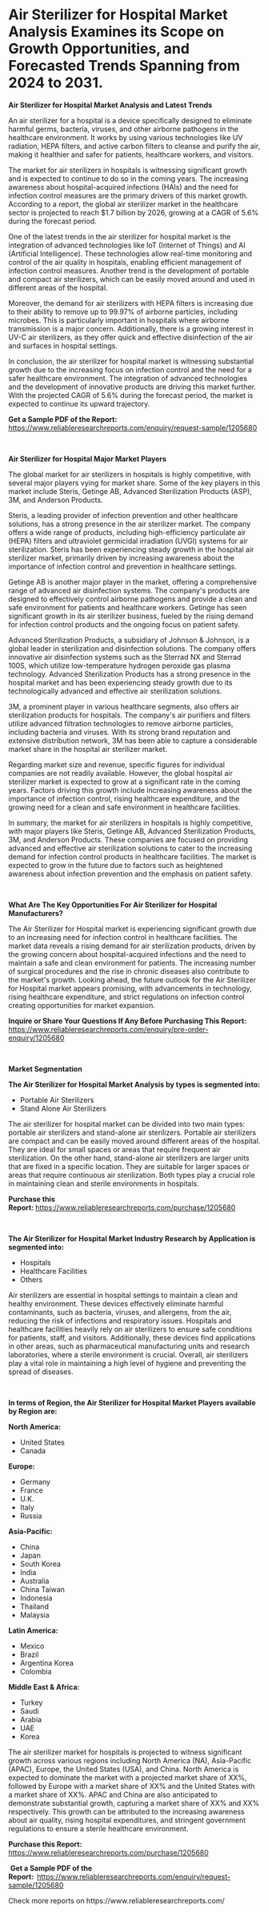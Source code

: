 <p><h1>Air Sterilizer for Hospital Market Analysis Examines its Scope on Growth Opportunities, and Forecasted Trends Spanning from 2024 to 2031.</h1></p><p><strong>Air Sterilizer for Hospital Market Analysis and Latest Trends</strong></p>
<p><p>An air sterilizer for a hospital is a device specifically designed to eliminate harmful germs, bacteria, viruses, and other airborne pathogens in the healthcare environment. It works by using various technologies like UV radiation, HEPA filters, and active carbon filters to cleanse and purify the air, making it healthier and safer for patients, healthcare workers, and visitors.</p><p>The market for air sterilizers in hospitals is witnessing significant growth and is expected to continue to do so in the coming years. The increasing awareness about hospital-acquired infections (HAIs) and the need for infection control measures are the primary drivers of this market growth. According to a report, the global air sterilizer market in the healthcare sector is projected to reach $1.7 billion by 2026, growing at a CAGR of 5.6% during the forecast period.</p><p>One of the latest trends in the air sterilizer for hospital market is the integration of advanced technologies like IoT (Internet of Things) and AI (Artificial Intelligence). These technologies allow real-time monitoring and control of the air quality in hospitals, enabling efficient management of infection control measures. Another trend is the development of portable and compact air sterilizers, which can be easily moved around and used in different areas of the hospital.</p><p>Moreover, the demand for air sterilizers with HEPA filters is increasing due to their ability to remove up to 99.97% of airborne particles, including microbes. This is particularly important in hospitals where airborne transmission is a major concern. Additionally, there is a growing interest in UV-C air sterilizers, as they offer quick and effective disinfection of the air and surfaces in hospital settings.</p><p>In conclusion, the air sterilizer for hospital market is witnessing substantial growth due to the increasing focus on infection control and the need for a safer healthcare environment. The integration of advanced technologies and the development of innovative products are driving this market further. With the projected CAGR of 5.6% during the forecast period, the market is expected to continue its upward trajectory.</p></p>
<p><strong>Get a Sample PDF of the Report:&nbsp;</strong> <a href="https://www.reliableresearchreports.com/enquiry/request-sample/1205680">https://www.reliableresearchreports.com/enquiry/request-sample/1205680</a></p>
<p>&nbsp;</p>
<p><strong>Air Sterilizer for Hospital Major Market Players</strong></p>
<p><p>The global market for air sterilizers in hospitals is highly competitive, with several major players vying for market share. Some of the key players in this market include Steris, Getinge AB, Advanced Sterilization Products (ASP), 3M, and Anderson Products.</p><p>Steris, a leading provider of infection prevention and other healthcare solutions, has a strong presence in the air sterilizer market. The company offers a wide range of products, including high-efficiency particulate air (HEPA) filters and ultraviolet germicidal irradiation (UVGI) systems for air sterilization. Steris has been experiencing steady growth in the hospital air sterilizer market, primarily driven by increasing awareness about the importance of infection control and prevention in healthcare settings.</p><p>Getinge AB is another major player in the market, offering a comprehensive range of advanced air disinfection systems. The company's products are designed to effectively control airborne pathogens and provide a clean and safe environment for patients and healthcare workers. Getinge has seen significant growth in its air sterilizer business, fueled by the rising demand for infection control products and the ongoing focus on patient safety.</p><p>Advanced Sterilization Products, a subsidiary of Johnson & Johnson, is a global leader in sterilization and disinfection solutions. The company offers innovative air disinfection systems such as the Sterrad NX and Sterrad 100S, which utilize low-temperature hydrogen peroxide gas plasma technology. Advanced Sterilization Products has a strong presence in the hospital market and has been experiencing steady growth due to its technologically advanced and effective air sterilization solutions.</p><p>3M, a prominent player in various healthcare segments, also offers air sterilization products for hospitals. The company's air purifiers and filters utilize advanced filtration technologies to remove airborne particles, including bacteria and viruses. With its strong brand reputation and extensive distribution network, 3M has been able to capture a considerable market share in the hospital air sterilizer market.</p><p>Regarding market size and revenue, specific figures for individual companies are not readily available. However, the global hospital air sterilizer market is expected to grow at a significant rate in the coming years. Factors driving this growth include increasing awareness about the importance of infection control, rising healthcare expenditure, and the growing need for a clean and safe environment in healthcare facilities.</p><p>In summary, the market for air sterilizers in hospitals is highly competitive, with major players like Steris, Getinge AB, Advanced Sterilization Products, 3M, and Anderson Products. These companies are focused on providing advanced and effective air sterilization solutions to cater to the increasing demand for infection control products in healthcare facilities. The market is expected to grow in the future due to factors such as heightened awareness about infection prevention and the emphasis on patient safety.</p></p>
<p>&nbsp;</p>
<p><strong>What Are The Key Opportunities For Air Sterilizer for Hospital Manufacturers?</strong></p>
<p><p>The Air Sterilizer for Hospital market is experiencing significant growth due to an increasing need for infection control in healthcare facilities. The market data reveals a rising demand for air sterilization products, driven by the growing concern about hospital-acquired infections and the need to maintain a safe and clean environment for patients. The increasing number of surgical procedures and the rise in chronic diseases also contribute to the market's growth. Looking ahead, the future outlook for the Air Sterilizer for Hospital market appears promising, with advancements in technology, rising healthcare expenditure, and strict regulations on infection control creating opportunities for market expansion.</p></p>
<p><strong>Inquire or Share Your Questions If Any Before Purchasing This Report:</strong> <a href="https://www.reliableresearchreports.com/enquiry/pre-order-enquiry/1205680">https://www.reliableresearchreports.com/enquiry/pre-order-enquiry/1205680</a></p>
<p>&nbsp;</p>
<p><strong>Market Segmentation</strong></p>
<p><strong>The Air Sterilizer for Hospital Market Analysis by types is segmented into:</strong></p>
<p><ul><li>Portable Air Sterilizers</li><li>Stand Alone Air Sterilizers</li></ul></p>
<p><p>The air sterilizer for hospital market can be divided into two main types: portable air sterilizers and stand-alone air sterilizers. Portable air sterilizers are compact and can be easily moved around different areas of the hospital. They are ideal for small spaces or areas that require frequent air sterilization. On the other hand, stand-alone air sterilizers are larger units that are fixed in a specific location. They are suitable for larger spaces or areas that require continuous air sterilization. Both types play a crucial role in maintaining clean and sterile environments in hospitals.</p></p>
<p><strong>Purchase this Report:&nbsp;</strong><a href="https://www.reliableresearchreports.com/purchase/1205680">https://www.reliableresearchreports.com/purchase/1205680</a></p>
<p>&nbsp;</p>
<p><strong>The Air Sterilizer for Hospital Market Industry Research by Application is segmented into:</strong></p>
<p><ul><li>Hospitals</li><li>Healthcare Facilities</li><li>Others</li></ul></p>
<p><p>Air sterilizers are essential in hospital settings to maintain a clean and healthy environment. These devices effectively eliminate harmful contaminants, such as bacteria, viruses, and allergens, from the air, reducing the risk of infections and respiratory issues. Hospitals and healthcare facilities heavily rely on air sterilizers to ensure safe conditions for patients, staff, and visitors. Additionally, these devices find applications in other areas, such as pharmaceutical manufacturing units and research laboratories, where a sterile environment is crucial. Overall, air sterilizers play a vital role in maintaining a high level of hygiene and preventing the spread of diseases.</p></p>
<p>&nbsp;</p>
<p><strong>In terms of Region, the Air Sterilizer for Hospital Market Players available by Region are:</strong></p>
<p>
    <p> <strong> North America: </strong>
        <ul>
            <li>United States</li>
            <li>Canada</li>
        </ul>
        </p> 
    <p> <strong> Europe: </strong>
        <ul>
            <li>Germany</li>
            <li>France</li>
            <li>U.K.</li>
            <li>Italy</li>
            <li>Russia</li>
        </ul>
        </p> 
    <p> <strong> Asia-Pacific: </strong>
        <ul>
            <li>China</li>
            <li>Japan</li>
            <li>South Korea</li>
            <li>India</li>
            <li>Australia</li>
            <li>China Taiwan</li>
            <li>Indonesia</li>
            <li>Thailand</li>
            <li>Malaysia</li>
        </ul>
        </p> 
    <p> <strong> Latin America: </strong>
        <ul>
            <li>Mexico</li>
            <li>Brazil</li>
            <li>Argentina Korea</li>
            <li>Colombia</li>
        </ul>
        </p> 
    <p> <strong> Middle East & Africa: </strong>
        <ul>
            <li>Turkey</li>
            <li>Saudi</li>
            <li>Arabia</li>
            <li>UAE</li>
            <li>Korea</li>
        </ul>
    </p>
    </p>
<p><p>The air sterilizer market for hospitals is projected to witness significant growth across various regions including North America (NA), Asia-Pacific (APAC), Europe, the United States (USA), and China. North America is expected to dominate the market with a projected market share of XX%, followed by Europe with a market share of XX% and the United States with a market share of XX%. APAC and China are also anticipated to demonstrate substantial growth, capturing a market share of XX% and XX% respectively. This growth can be attributed to the increasing awareness about air quality, rising hospital expenditures, and stringent government regulations to ensure a sterile healthcare environment.</p></p>
<p><strong>Purchase this Report: </strong><a href="https://www.reliableresearchreports.com/purchase/1205680">https://www.reliableresearchreports.com/purchase/1205680</a></p>
<p>&nbsp;<strong>Get a Sample PDF of the Report:&nbsp;&nbsp;</strong><a href="https://www.reliableresearchreports.com/enquiry/request-sample/1205680">https://www.reliableresearchreports.com/enquiry/request-sample/1205680</a></p>
<p><strong></strong></p>
<p>Check more reports on https://www.reliableresearchreports.com/</p>